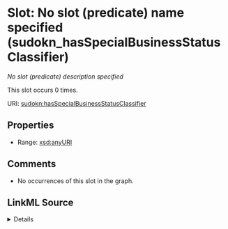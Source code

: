

# Slot: No slot (predicate) name specified (sudokn_hasSpecialBusinessStatusClassifier)


_No slot (predicate) description specified_






This slot occurs 0 times.


URI: [sudokn:hasSpecialBusinessStatusClassifier](http://asu.edu/semantics/SUDOKN/hasSpecialBusinessStatusClassifier)



<!-- no inheritance hierarchy -->








## Properties

* Range: [xsd:anyURI](http://www.w3.org/2001/XMLSchema#anyURI)





## Comments

* No occurrences of this slot in the graph.



## LinkML Source

<details>

```yaml
name: sudokn_hasSpecialBusinessStatusClassifier
annotations:
  count:
    tag: count
    value: 0
description: No slot (predicate) description specified
title: No slot (predicate) name specified
comments:
- No occurrences of this slot in the graph.
from_schema: sudokn-kg
rank: 1000
domain: sudokn_hasSpecialBusinessStatusClassifier
slot_uri: sudokn:hasSpecialBusinessStatusClassifier
alias: sudokn_hasSpecialBusinessStatusClassifier
range: uri

```
</details>